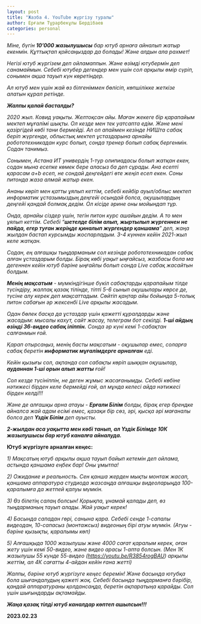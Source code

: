 ```yaml
---
layout: post
title: "Жазба 4. YouTube жүргізу туралы"
author: Ерғали Тұрарбекұлы Бердібаев
categories: personal
---
```


_Міне, бүгін <b>10’000 жазылушысы</b> бар ютуб арнаға айналып жатыр екенмін. Құттықтап қойсаңыздар да болады! Және алдын ала рахмет!_

_Негізі ютуб жүргізем деп ойламаппын. Және өзімді ютубермін деп санамаймын. Себебі ютубер дегендер мен үшін сол арқылы өмір сүріп, сонымен ақша тауып күн көретіндер._

_Ал ютуб мен үшін жай өз білгеніммен бөлісіп, көпшілікке жеткізе алатын құрал ретінде._

_<b>Жалпы қалай басталды?</b>_

_2020 жыл. Ковид уақыты. Желтоқсан айы. Маған жекеге бір қарапайым мектеп мұғалімі шықты. Ол кезде мен тек уатсапта едім. Және мені қазіргідей көбі тани бермейді. Ал ол апаймен кезінде НИШта сабақ беріп жүргенде, облыстық мектеп ұстаздарына арнайы робототехникадан курс болып, сонда тренер болып сабақ бергенмін. Содан танимыз._

_Сонымен, Астана ИТ универдің 1-тур олипиадасы болып жатқан екен, содан мына есепке көмек бере аласыз ба деп сұрады. Ана есепті қарасам а+b есеп, не сондай деңгейдегі өте жеңіл есеп екен. Соны питонда жаза алмай жатыр екен._

_Ананы көріп мен қатты ұялып кеттім, себебі кейбір ауыл/облыс мектеп информатик ұстазымыздың деңгейі осындай болса, оқушылардың деңгейі қандай болмақ дедім. 
Ол кісіде әрине оны мойындап тұр._

_Онда, арнайы сіздер үшін, тегін питон курс ашайын дедім. А то мен ұялып кеттім. Себебі “<b>шетелде білім алып, жыртылып жүргеннен не пайда, егер туған жеріңде қиналып жүргендер қаншама</b>” деп, жаңа жылдан бастап курсымды жоспарладым. 3-4 күннен кейін 2021-жыл келе жатқан._

_Содан, ең алғашқы тыңдарманым сол кезінде робототехникадан сабақ алған ұстаздарым болды. Бірақ көбі уақыт ыңғайсыз, жазбасы бола ма дегеннен кейін ютуб бәріне ыңғайлы болып сонда Live сабақ жасайтын болдым._

_<b>Менің мақсатым</b> - мүмкіндігінше бүкіл сабақтарды қарапайым тілде түсіндіру, жалпақ қазақ тілінде, тіпті 5-6 сынып оқушылары көрсе де, түсіне алу керек деп мақсаттадым. Сөйтіп қаңтар айы бойында 5-толық питон сабағын әр жексенбі Live арқылы жасадым._

_Одан бөлек басқа да ұстаздар үшін қажетті құралдарды және жасадым: мысалы кахут, сайт жасау, телеграм бот секілді. <b>1-ші айдың өзінді 36-видео сабақ іліппін.</b> Сонда әр күні кемі 1-сабақтан салғанмын ғой._

_Қарап отырсаңыз, менің басты мақсатым - оқушылар емес, соларға сабақ беретін <b>информатик мұғалімдерге арналған</b> еді._

_Кейін қызығы сол, ақпанда сол сабақты көріп шыққан оқушылар, <b>ауданнан 1-ші орын алып жатты</b> ғой!_

_Сол кезде түсініппін, не деген жұмыс жасағанымды. Себебі көбіне нәтижесі бірден келе бермейді ғой, ал мұнда келесі айда нәтижесі бірден келді!!!_

_Және де алғашқы арна атауы - <b>Ерғали Білім</b> болды, бірақ егер брендке айналса жай адам есімі емес, қазақи бір сөз, әрі, қысқа әрі мағаналы болса деп <b>Үздік Білім</b> деп ауысты._

_<b>2-жылдан аса уақытта мен көбі танып, ал Үздік Білімде 10К жазылушысы бар ютуб каналға айналуда.</b>_

<b>Ютуб жүргізуге арналған кеңес:</b>

_1) Мақсатың ютуб арқылы ақша тауып байып кетемін деп ойлама, астында қаншама еңбек бар! Оны ұмытпа!_

_2) Ожидание и реальность. Сен қанша жерден мықты монтаж жасап, қаншама аппаратура студиода жазсаңда алғашқы видеоларыңда 100-қаралымға да жетпей қалуы мүмкін._

_3) Өз білетің салаң болсын! Қорықпа, ұнамай қалады деп, өз тыңдарманың тауып алады. Жай уақыт керек!_

_4) Басында сападан гөрі, санына қара. Себебі сенде 1-сапалы видеодан, 10-сапасыз (монтажсыз) видеоның бірі атуы мүмкін. (Атуы - бәріне қызықты, қаралымы көп)_

_5) Алғашқыда 1000 жазылушы және 4000 сағат қаралым керек, оған жету үшін кемі 50-видео, және видео арасы 1-апта болсын. 
(Мен 1К жазылушы 55 күнде 55-видео (https://youtu.be/R3854rogBAU) арқылы жеттім, ал 4К сағатты 4-айдан кейін ғана жетті)_

_Жалпы, бәріне ютуб жүргізуге кеңес беремін! Және басында ютубқа бола шығандалудың қажеті жоқ. Себебі басында тыңдарманға бәрібір, қандай аппаратураны қолдансаңда, беретін ақпаратыңа қарайды. Сол үшін шығындарды ақтамайды._

_<b>Жаңа қазақ тілді ютуб каналдар көптеп ашылсын!!!</b>_

<b>2023.02.23</b>
